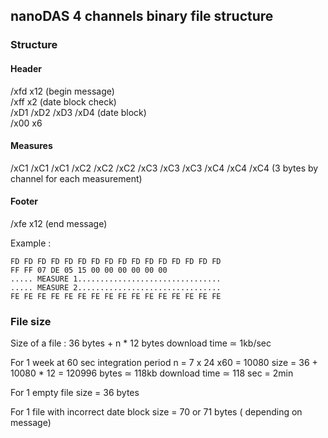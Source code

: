 ## nanoDAS 4 channels binary file structure

### Structure

#### Header

/xfd x12   (begin message)  
/xff x2    (date block check)  
/xD1 /xD2 /xD3 /xD4 (date block)  
/x00 x6  

#### Measures

/xC1 /xC1 /xC1 /xC2 /xC2 /xC2 /xC3 /xC3 /xC3 /xC4 /xC4 /xC4 (3 bytes by channel for each measurement)  

#### Footer

/xfe x12   (end message)  


Example :
```
FD FD FD FD FD FD FD FD FD FD FD FD FD FD FD FD
FF FF 07 DE 05 15 00 00 00 00 00 00
..... MEASURE 1................................
..... MEASURE 2................................
FE FE FE FE FE FE FE FE FE FE FE FE FE FE FE FE
```


### File size 

Size of a file : 36 bytes + n * 12 bytes
download time ≃ 1kb/sec

For 1 week at 60 sec integration period
n = 7 x 24 x60 = 10080
size = 36 + 10080 * 12 = 120996 bytes   ≃ 118kb
download time  ≃ 118 sec = 2min

For 1 empty file
size = 36 bytes

For 1 file with incorrect date block
size = 70 or 71 bytes ( depending on message)
